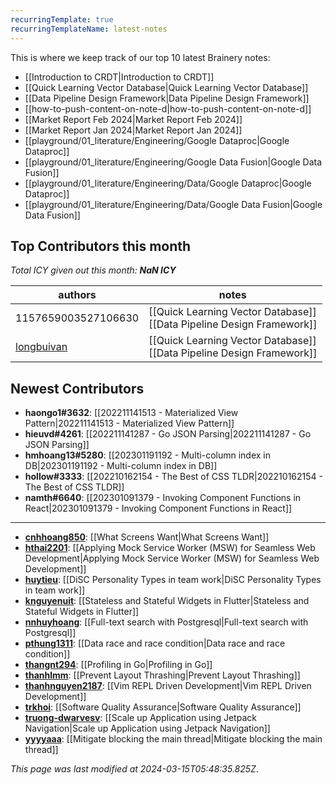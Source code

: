```yaml
---
recurringTemplate: true
recurringTemplateName: latest-notes
---
```


This is where we keep track of our top 10 latest Brainery notes:

- [[Introduction to CRDT|Introduction to CRDT]]
- [[Quick Learning Vector Database|Quick Learning Vector Database]]
- [[Data Pipeline Design Framework|Data Pipeline Design Framework]]
- [[how-to-push-content-on-note-d|how-to-push-content-on-note-d]]
- [[Market Report Feb 2024|Market Report Feb 2024]]
- [[Market Report Jan 2024|Market Report Jan 2024]]
- [[playground/01_literature/Engineering/Google Dataproc|Google Dataproc]]
- [[playground/01_literature/Engineering/Google Data Fusion|Google Data Fusion]]
- [[playground/01_literature/Engineering/Data/Google Dataproc|Google Dataproc]]
- [[playground/01_literature/Engineering/Data/Google Data Fusion|Google Data Fusion]]


## Top Contributors this month

*Total ICY given out this month: **NaN ICY***

| authors | notes |
| ------- | ----- |
| 1157659003527106630 |  [[Quick Learning Vector Database]]<br> [[Data Pipeline Design Framework]]<br>|
| [longbuivan](https://github.com/longbuivan) |  [[Quick Learning Vector Database]]<br> [[Data Pipeline Design Framework]]<br>|



## Newest Contributors

- **haongo1#3632**: [[202211141513 - Materialized View Pattern|202211141513 - Materialized View Pattern]]
- **hieuvd#4261**: [[202211141287 - Go JSON Parsing|202211141287 - Go JSON Parsing]]
- **hmhoang13#5280**: [[202301191192 - Multi-column index in DB|202301191192 - Multi-column index in DB]]
- **hollow#3333**: [[202210162154 - The Best of CSS TLDR|202210162154 - The Best of CSS TLDR]]
- **namth#6640**: [[202301091379 - Invoking Component Functions in React|202301091379 - Invoking Component Functions in React]]

---
- **[cnhhoang850](https://github.com/cnhhoang850)**: [[What Screens Want|What Screens Want]]
- **[hthai2201](https://github.com/hthai2201)**: [[Applying Mock Service Worker (MSW) for Seamless Web Development|Applying Mock Service Worker (MSW) for Seamless Web Development]]
- **[huytieu](https://github.com/huytieu)**: [[DiSC Personality Types in team work|DiSC Personality Types in team work]]
- **[knguyenuit](https://github.com/knguyenuit)**: [[Stateless and Stateful Widgets in Flutter|Stateless and Stateful Widgets in Flutter]]
- **[nnhuyhoang](https://github.com/nnhuyhoang)**: [[Full-text search with Postgresql|Full-text search with Postgresql]]
- **[pthung1311](https://github.com/pthung1311)**: [[Data race and race condition|Data race and race condition]]
- **[thangnt294](https://github.com/thangnt294)**: [[Profiling in Go|Profiling in Go]]
- **[thanhlmm](https://github.com/thanhlmm)**: [[Prevent Layout Thrashing|Prevent Layout Thrashing]]
- **[thanhnguyen2187](https://github.com/thanhnguyen2187)**: [[Vim REPL Driven Development|Vim REPL Driven Development]]
- **[trkhoi](https://github.com/trkhoi)**: [[Software Quality Assurance|Software Quality Assurance]]
- **[truong-dwarvesv](https://github.com/truong-dwarvesv)**: [[Scale up Application using Jetpack Navigation|Scale up Application using Jetpack Navigation]]
- **[yyyyaaa](https://github.com/yyyyaaa)**: [[Mitigate blocking the main thread|Mitigate blocking the main thread]]


*This page was last modified at 2024-03-15T05:48:35.825Z*.
